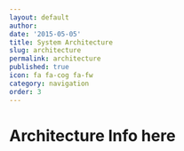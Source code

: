 ```yaml
---
layout: default
author: 
date: '2015-05-05'
title: System Architecture
slug: architecture
permalink: architecture
published: true
icon: fa fa-cog fa-fw
category: navigation
order: 3
---
```


# Architecture Info here
